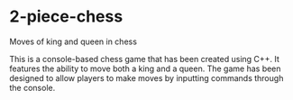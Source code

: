 # 2-piece-chess
 Moves of king and queen in chess

 This is a console-based chess game that has been created using C++. It features the ability to move both a king and a queen. The game has been designed to allow players to make moves by inputting commands through the console.
